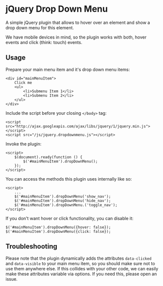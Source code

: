 # jQuery Drop Down Menu

A simple jQuery plugin that allows to hover over an element and show a drop
down menu for this element.

We have mobile devices in mind, so the plugin works with both, hover events
and click (think: touch) events.


## Usage

Prepare your main menu item and it's drop down menu items:

    <div id="mainMenuItem">
        Click me
        <ul>
            <li>Submenu Item 1</li>
            <li>Submenu Item 2</li>
        </ul>
    </div>

Include the script before your closing `</body>` tag:

    <script src="http://ajax.googleapis.com/ajax/libs/jquery/1/jquery.min.js"></script>
    <script src="/js/jquery.dropdownmenu.js"></script>

Invoke the plugin:

    <script>
        $(document).ready(function () {
            $('#mainMenuItem').dropDownMenu();
        });
    </script>

You can access the methods this plugin uses internally like so:

    <script>
        ...
        $('#mainMenuItem').dropDownMenu('show_nav');
        $('#mainMenuItem').dropDownMenu('hide_nav');
        $('#mainMenuItem').dropDownMenu.('toggle_nav');
    </script>

If you don't want hover or click functionality, you can disable it:

    $('#mainMenuItem').dropDownMenu({hover: false});
    $('#mainMenuItem').dropDownMenu({click: false});


## Troubleshooting

Please note that the plugin dynamically adds the attributes `data-clicked` and
`data-visible` to your main menu item, so you should make sure not to use them
anywhere else. If this collides with your other code, we can easily make these
attributes variable via options. If you need this, please open an issue.
